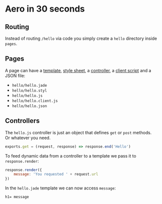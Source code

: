 # Aero in 30 seconds

## Routing
Instead of routing `/hello` via code you simply create a `hello` directory inside `pages`.

## Pages
A page can have a [template](Templates.md), [style sheet](Styles.md), a [controller](Controllers.md), a [client script](Scripts.md) and a JSON file:

* `hello/hello.jade`
* `hello/hello.styl`
* `hello/hello.js`
* `hello/hello.client.js`
* `hello/hello.json`

## Controllers
The `hello.js` controller is just an object that defines `get` or `post` methods. Or whatever you need.

```js
exports.get = (request, response) => response.end('Hello')
```

To feed dynamic data from a controller to a template we pass it to `response.render`:

```js
response.render({
	message: 'You requested ' + request.url
})
```

In the `hello.jade` template we can now access `message`:
```jade
h1= message
```